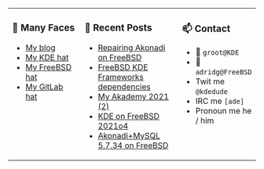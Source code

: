 
<table><tr>
  
<td valign="top" width="30%">
  
### 🙋 Many Faces

- [My blog](https://euroquis.nl/bobulate/)
- [My KDE hat](https://invent.kde.org/adridg)
- [My FreeBSD hat](https://wiki.freebsd.org/AdriaanDeGroot)
- [My GitLab hat](https://gitlab.com/adriaandegroot)
</td>

<td valign="top" width="40%">
  
### 💬 Recent Posts

<!-- BLOG-POST-LIST:START -->
- [Repairing Akonadi on FreeBSD](https://euroquis.nl//kde/2021/07/12/akonadi.html)
- [FreeBSD KDE Frameworks dependencies](https://euroquis.nl//kde/2021/07/10/dependencies.html)
- [My Akademy 2021 (2)](https://euroquis.nl//kde/2021/07/09/akademy.html)
- [KDE on FreeBSD 2021o4](https://euroquis.nl//freebsd/2021/06/27/freebsd-o4.html)
- [Akonadi+MySQL 5.7.34 on FreeBSD](https://euroquis.nl//kde/2021/06/27/akonadi.html)
<!-- BLOG-POST-LIST:END -->
</td>

<td valign="top" width="30%">
  
### 📫 Contact

- 📧 `groot@KDE`
- 📧 `adridg@FreeBSD`
- Twit me `@kdedude`
- IRC me `[ade]`
- Pronoun me he / him
</td>

</tr></table>
